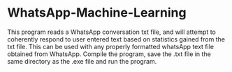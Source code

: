 # WhatsApp-Machine-Learning
This program reads a WhatsApp conversation txt file, and will attempt to coherently respond to user entered text based on statistics gained from the txt file.
This can be used with any properly formatted whatsApp text file obtained from WhatsApp.
Compile the program, save the .txt file in the same directory as the .exe file and run the program.
